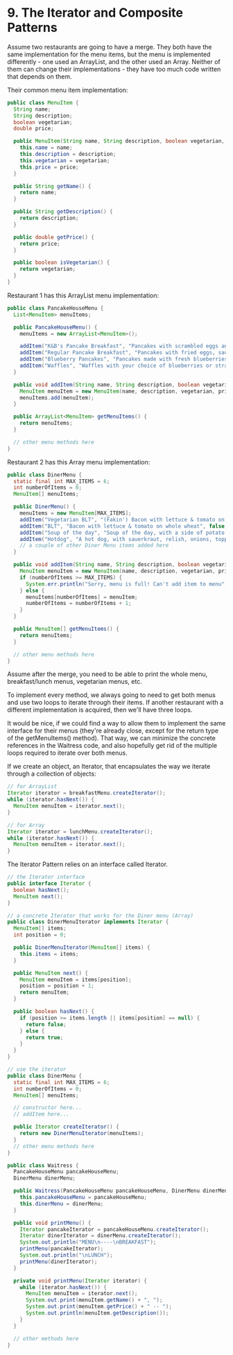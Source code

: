 # 9. The Iterator and Composite Patterns
Assume two restaurants are going to have a merge. They both have the same implementation for the menu items, but the menu is implemented differently - one used an ArrayList, and the other used an Array. Neither of them can change their implementations - they have too much code written that depends on them.

Their common menu item implementation:
```java
public class MenuItem { 
  String name; 
  String description; 
  boolean vegetarian; 
  double price;

  public MenuItem(String name, String description, boolean vegetarian, double price) {
    this.name = name;
    this.description = description;
    this.vegetarian = vegetarian; 
    this.price = price; 
  }

  public String getName() { 
    return name; 
  }

  public String getDescription() { 
    return description; 
  }

  public double getPrice() { 
    return price; 
  }

  public boolean isVegetarian() { 
    return vegetarian; 
  }
}
```

Restaurant 1 has this ArrayList menu implementation:
```java
public class PancakeHouseMenu { 
  List<MenuItem> menuItems;

  public PancakeHouseMenu() { 
    menuItems = new ArrayList<MenuItem>();

    addItem("K&B's Pancake Breakfast", "Pancakes with scrambled eggs and toast", true, 2.99);
    addItem("Regular Pancake Breakfast", "Pancakes with fried eggs, sausage", false, 2.99);
    addItem("Blueberry Pancakes", "Pancakes made with fresh blueberries", true, 3.49);
    addItem("Waffles", "Waffles with your choice of blueberries or strawberries", true, 3.59);
  }

  public void addItem(String name, String description, boolean vegetarian, double price) { 
    MenuItem menuItem = new MenuItem(name, description, vegetarian, price); 
    menuItems.add(menuItem); 
  }

  public ArrayList<MenuItem> getMenuItems() { 
    return menuItems; 
  }

  // other menu methods here
}
```

Restaurant 2 has this Array menu implementation:
```java
public class DinerMenu {
  static final int MAX_ITEMS = 6; 
  int numberOfItems = 0; 
  MenuItem[] menuItems;

  public DinerMenu() { 
    menuItems = new MenuItem[MAX_ITEMS];
    addItem("Vegetarian BLT", "(Fakin') Bacon with lettuce & tomato on whole wheat", true, 2.99); 
    addItem("BLT", "Bacon with lettuce & tomato on whole wheat", false, 2.99); 
    addItem("Soup of the day", "Soup of the day, with a side of potato salad", false, 3.29); 
    addItem("Hotdog", "A hot dog, with sauerkraut, relish, onions, topped with cheese", false, 3.05); 
    // a couple of other Diner Menu items added here
  }

  public void addItem(String name, String description, boolean vegetarian, double price) { 
    MenuItem menuItem = new MenuItem(name, description, vegetarian, price); 
    if (numberOfItems >= MAX_ITEMS) { 
      System.err.println("Sorry, menu is full! Can't add item to menu"); 
    } else { 
      menuItems[numberOfItems] = menuItem; 
      numberOfItems = numberOfItems + 1; 
    }
  }

  public MenuItem[] getMenuItems() { 
    return menuItems; 
  }

  // other menu methods here
}
```

Assume after the merge, you need to be able to print the whole menu, breakfast/lunch menus, vegetarian menus, etc. 

To implement every method, we always going to need to get both menus and use two loops to iterate through their items. If another restaurant with a different implementation is acquired, then we'll have three loops.

It would be nice, if we could find a way to allow them to implement the same interface for their menus (they're already close, except for the return type of the getMenuItems() method). That way, we can minimize the concrete references in the Waitress code, and also hopefully get rid of the multiple loops required to iterate over both menus.

If we create an object, an Iterator, that encapsulates the way we iterate through a collection of objects:
```java
// for ArrayList
Iterator iterator = breakfastMenu.createIterator();
while (iterator.hasNext()) { 
  MenuItem menuItem = iterator.next(); 
}

// for Array
Iterator iterator = lunchMenu.createIterator();
while (iterator.hasNext()) { 
  MenuItem menuItem = iterator.next(); 
}
```

The Iterator Pattern relies on an interface called Iterator. 

```java
// the Iterator interface
public interface Iterator { 
  boolean hasNext(); 
  MenuItem next(); 
}

// a concrete Iterator that works for the Diner menu (Array)
public class DinerMenuIterator implements Iterator { 
  MenuItem[] items; 
  int position = 0;

  public DinerMenuIterator(MenuItem[] items) { 
    this.items = items; 
  }

  public MenuItem next() { 
    MenuItem menuItem = items[position]; 
    position = position + 1; 
    return menuItem; 
  }

  public boolean hasNext() { 
    if (position >= items.length || items[position] == null) { 
      return false; 
    } else { 
      return true; 
    }
  }
}

// use the iterator
public class DinerMenu {
  static final int MAX_ITEMS = 6; 
  int numberOfItems = 0; 
  MenuItem[] menuItems;

  // constructor here...
  // addItem here...

  public Iterator createIterator() { 
    return new DinerMenuIterator(menuItems); 
  }
  // other menu methods here
}

public class Waitress {
  PancakeHouseMenu pancakeHouseMenu; 
  DinerMenu dinerMenu;

  public Waitress(PancakeHouseMenu pancakeHouseMenu, DinerMenu dinerMenu) { 
    this.pancakeHouseMenu = pancakeHouseMenu; 
    this.dinerMenu = dinerMenu; 
  }

  public void printMenu() {
    Iterator pancakeIterator = pancakeHouseMenu.createIterator(); 
    Iterator dinerIterator = dinerMenu.createIterator();
    System.out.println("MENU\n----\nBREAKFAST"); 
    printMenu(pancakeIterator); 
    System.out.println("\nLUNCH"); 
    printMenu(dinerIterator);
  }

  private void printMenu(Iterator iterator) {
    while (iterator.hasNext()) { 
      MenuItem menuItem = iterator.next(); 
      System.out.print(menuItem.getName() + ", "); 
      System.out.print(menuItem.getPrice() + " -- "); 
      System.out.println(menuItem.getDescription()); 
    }
  }

  // other methods here
}

```


















